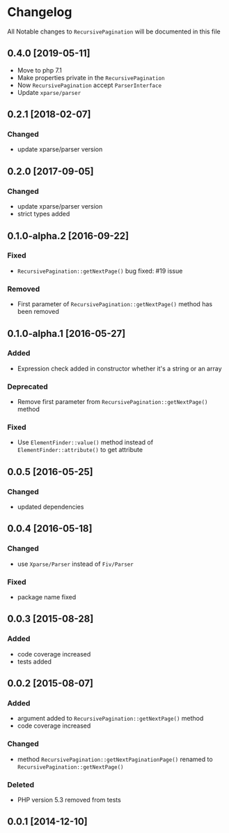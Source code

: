 # Changelog
All Notable changes to `RecursivePagination` will be documented in this file

## 0.4.0 [2019-05-11]
- Move to php 7.1
- Make properties private in the `RecursivePagination`
- Now `RecursivePagination` accept `ParserInterface`
- Update `xparse/parser`
## 0.2.1 [2018-02-07]

### Changed
- update xparse/parser version

## 0.2.0 [2017-09-05]

### Changed
- update xparse/parser version
- strict types added

## 0.1.0-alpha.2 [2016-09-22]

### Fixed
- `RecursivePagination::getNextPage()` bug fixed: #19 issue

### Removed
- First parameter of `RecursivePagination::getNextPage()` method has been removed

## 0.1.0-alpha.1 [2016-05-27]

### Added
- Expression check added in constructor whether it's a string or an array 

### Deprecated
- Remove first parameter from `RecursivePagination::getNextPage()` method

### Fixed
- Use `ElementFinder::value()` method instead of `ElementFinder::attribute()` to get attribute 

## 0.0.5 [2016-05-25]

### Changed
- updated dependencies

## 0.0.4 [2016-05-18]

### Changed
- use `Xparse/Parser` instead of `Fiv/Parser`

### Fixed
- package name fixed

## 0.0.3 [2015-08-28]

### Added 
- code coverage increased
- tests added

## 0.0.2 [2015-08-07]

### Added
- argument added to `RecursivePagination::getNextPage()` method
- code coverage increased

### Changed 
- method `RecursivePagination::getNextPaginationPage()` renamed to `RecursivePagination::getNextPage()` 

### Deleted 
- PHP version 5.3 removed from tests

## 0.0.1 [2014-12-10]